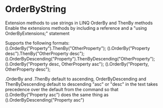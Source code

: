 # OrderByString
Extension methods to use strings in LINQ OrderBy and ThenBy methods
Enable the extensions methods by including a reference and a "using OrderByExtensions;" statement

Supports the following formats:
 ().OrderBy("Property").ThenBy("OtherProperty");
 ().OrderBy("Property desc").ThenBy("OtherProperty desc");
 ().OrderByDescending("Property").ThenByDescending("OtherProperty");
 ().OrderBy("Property desc, OtherProperty asc");
 ().OrderBy("Property, OtherProperty desc");
 
 .OrderBy and .ThenBy default to ascending, OrderByDescending and ThenByDescending default to descending
 "asc" or "desc" in the text takes precedence over the default from the command so that
 ().OrderBy("Property asc")
 does the same thing as
 ().OrderByDescending("Property asc")
 
 
